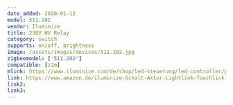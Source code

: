 ```yaml
---
date_added: 2020-01-12
model: 511.202
vendor: Iluminize
title: 230V HV Relay
category: switch
supports: on/off, brightness
image: /assets/images/devices/511.202.jpg
zigbeemodel: ['511.202']
compatible: [z2m]
mlink: https://www.iluminize.com/de/shop/led-steuerung/led-controller/product/555-511-202-zigbee-schaltaktor-400w-230v.html
link: https://www.amazon.de/iluminize-Schalt-Aktor-Lightlink-Touchlink-Dimmfunktion/dp/B07PCRJ66Y
link2: 
link3: 
---
```

